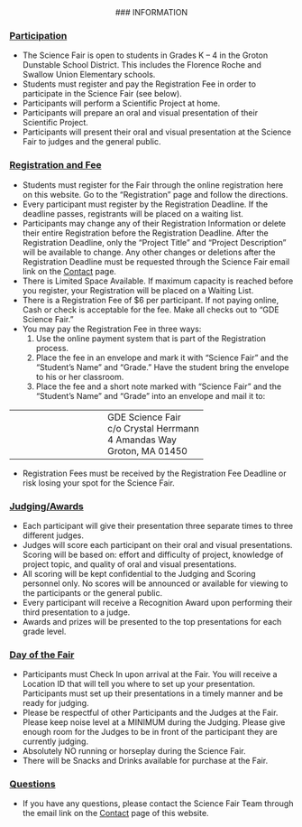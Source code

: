 <center>
### INFORMATION
</center>

### <u>Participation</u>

* The Science Fair is open to students in Grades K – 4 in the Groton Dunstable School District.  This includes the Florence Roche and Swallow Union Elementary schools.
* Students must register and pay the Registration Fee in order to participate in the Science Fair (see below).
* Participants will perform a Scientific Project at home.
* Participants will prepare an oral and visual presentation of their Scientific Project.
* Participants will present their oral and visual presentation at the Science Fair to judges and the general public.

### <u>Registration and Fee</u>

* Students must register for the Fair through the online registration here on this website.  Go to the “Registration” page and follow the directions.
* Every participant must register by the Registration Deadline.  If the deadline passes, registrants will be placed on a waiting list.
* Participants may change any of their Registration Information or delete their entire Registration before the Registration Deadline.  After the Registration Deadline, only the “Project Title” and “Project Description” will be available to change.  Any other changes or deletions after the Registration Deadline must be requested through the Science Fair email link on the <a href="/contact">Contact</a> page.
* There is Limited Space Available.  If maximum capacity is reached before you register, your Registration will be placed on a Waiting List.
* There is a Registration Fee of $6 per participant.  If not paying online, Cash or check is acceptable for the fee.  Make all checks out to “GDE Science Fair.”
* You may pay the Registration Fee in three ways:
  1. Use the online payment system that is part of the Registration process.
  1. Place the fee in an envelope and mark it with “Science Fair” and the “Student’s Name” and “Grade.”  Have the student bring the envelope to his or her classroom.
  1. Place the fee and a short note marked with “Science Fair” and the “Student’s Name” and “Grade” into an envelope and mail it to:

<table><tr><td width=150><td>
GDE Science Fair<br>
c/o Crystal Herrmann<br>
4 Amandas Way<br>
Groton, MA  01450
</table>

* Registration Fees must be received by the Registration Fee Deadline or risk losing your spot for the Science Fair.

### <u>Judging/Awards</u>

* Each participant will give their presentation three separate times to three different judges.
* Judges will score each participant on their oral and visual presentations.  Scoring will be based on:  effort and difficulty of project, knowledge of project topic, and quality of oral and visual presentations.
* All scoring will be kept confidential to the Judging and Scoring personnel only.  No scores will be announced or available for viewing to the participants or the general public.
* Every participant will receive a Recognition Award upon performing their third presentation to a judge.
* Awards and prizes will be presented to the top presentations for each grade level.

### <u>Day of the Fair</u>

* Participants must Check In upon arrival at the Fair.  You will receive a Location ID that will tell you where to set up your presentation.  Participants must set up their presentations in a timely manner and be ready for judging.
* Please be respectful of other Participants and the Judges at the Fair.  Please keep noise level at a MINIMUM during the Judging. Please give enough room for the Judges to be in front of the participant they are currently judging.
* Absolutely NO running or horseplay during the Science Fair.
* There will be Snacks and Drinks available for purchase at the Fair.

### <u>Questions</u>

* If you have any questions, please contact the Science Fair Team through the email link on the [Contact](/contact) page of this website.

<br>
<br>